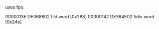 uses fpu:

0000013E  DF068802          fild word [0x288]
00000142  DE364E02          fidiv word [0x24e]
